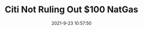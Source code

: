 ---
"title": "Citi Not Ruling Out $100 NatGas"
"date": "2021-9-23 10:57:50"
"feed_name": "RIGZONE"
"feed_website": "http://www.rigzone.com/"
"feed_rss": "http://www.rigzone.com/news/rss/rigzone_latest.aspx"
"link": "https://www.rigzone.com/news/wire/citi_not_ruling_out_100_natgas-23-sep-2021-166511-article/?rss=true"
"file": "_posts/2021-1-1-5becccdee10a02e68b64b4eab222752caf072a2a.md"
"accident": "0"
"drilling": "0"
"dead": "0"
"injured": "0"
"where": "unknown site"
---